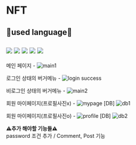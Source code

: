 # NFT
<h2>💬used language💬
<br>
<br>
<img src="https://img.shields.io/badge/PHP-777BB4?style=for-the-badge&logo=php&logoColor=white">
<img src="https://img.shields.io/badge/JavaScript-F7DF1E?style=for-the-badge&logo=javascript&logoColor=white">
<img src="https://img.shields.io/badge/CSS3-1572B6?style=for-the-badge&logo=CSS3&logoColor=white">
<img src="https://img.shields.io/badge/HTML5-E34F26?style=for-the-badge&logo=HTML5&logoColor=white">
<img src="https://img.shields.io/badge/MYSQL-4479A1?style=for-the-badge&logo=MYSQL&logoColor=white">
</h2>

메인 페이지 -
![main1](https://user-images.githubusercontent.com/114225559/236423444-edf20e6f-88c1-4aa8-8d2b-0065ac8955e3.PNG)


로그인 상태의 버거메뉴 -
![login success](https://user-images.githubusercontent.com/114225559/236423717-2d8a5ed0-d741-408f-82ba-d37c597dab9b.PNG)


비로그인 상태의 버거메뉴 -
![main2](https://user-images.githubusercontent.com/114225559/236423742-8c249d46-6075-4d6f-870b-af49fb831555.PNG)


회원 마이페이지(프로필사진x) -
![mypage](https://user-images.githubusercontent.com/114225559/236424100-52d29049-cd2e-4af8-a2bc-bb8c5965b188.PNG)
[DB]
![db1](https://user-images.githubusercontent.com/114225559/236424188-1c484fe3-3754-4a66-bc8f-86044a19f4af.PNG)


회원 마이페이지(프로필사진o) -
![profile](https://user-images.githubusercontent.com/114225559/236424293-25f7f306-3cd0-47b2-b827-7f8970293bf3.PNG)
[DB]
![db2](https://user-images.githubusercontent.com/114225559/236424203-ef2a500a-c3e7-4d54-89d0-539e5cbecabd.PNG)

<b>⚠️추가 해야할 기능들⚠️</b>
<br> password 조건 추가 / Comment, Post 기능


